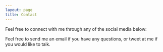 ```yaml
---
layout: page
title: Contact
---
```


Feel free to connect with me through any of the social media below:

Feel free to send me an email if you have any questions, or tweet at me if you would like to talk.

<ul style="display: inline;">
  <a href="mailto:l.nguyen.paul@gmail.com"><i class="fa fa-envelope" aria-hidden="true" style="padding:10px;"></i></a>
  <a href="https://twitter.com/paululele"><i class="fa fa-twitter" aria-hidden="true" style="padding:10px;"></i></a>
  <a href="https://instagram.com/paululele"><i class="fa fa-instagram" aria-hidden="true" style="padding:10px;"></i></a>
  <a href="https://linkedin.com/in/lenpaul"><i class="fa fa-linkedin" aria-hidden="true" style="padding:10px;"></i></a>
  <a href="https://github.com/lenpaul"><i class="fa fa-github" aria-hidden="true" style="padding:10px;"></i></a>
</ul>
